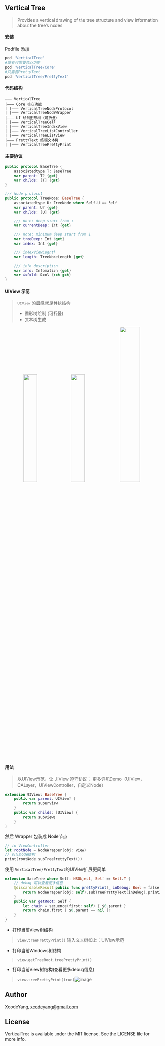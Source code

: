 ## Vertical Tree

> Provides a vertical drawing of the tree structure and view information about the tree‘s nodes

#### 安装

Podfile 添加

```ruby
pod 'VerticalTree'
#或者只需要核心功能
pod 'VerticalTree/Core'
#只需要PrettyText
pod 'VerticalTree/PrettyText'
```

#### 代码结构

```
——— VerticalTree
|——— Core 核心功能
| |——— VerticalTreeNodeProtocol
| |——— VerticalTreeNodeWrapper
|——— UI 绘制图形树（可折叠）
| |——— VerticalTreeCell
| |——— VerticalTreeIndexView
| |——— VerticalTreeListController
| |——— VerticalTreeListView
|——— PrettyText 终端文本树
| |——— VerticalTreePrettyPrint
```

#### 主要协议

```swift
public protocol BaseTree {
    associatedtype T: BaseTree
    var parent: T? {get}
    var childs: [T] {get}
}

/// Node protocol
public protocol TreeNode: BaseTree {
    associatedtype U: TreeNode where Self.U == Self
    var parent: U? {get}
    var childs: [U] {get}

    /// note: deep start from 1
    var currentDeep: Int {get}

    /// note: minimum deep start from 1
    var treeDeep: Int {get}
    var index: Int {get}

    /// indexViewLegnth
    var length: TreeNodeLength {get}

    /// info description
    var info: Infomation {get}
    var isFold: Bool {set get}    
}

```

#### UIView 示范

> `UIView` 的层级就是树状结构
> - 图形树绘制 (可折叠)
> - 文本树生成

<p align="center">
<img width=30% src="https://user-images.githubusercontent.com/9360037/56127886-c07fe200-5fb0-11e9-9c8a-ce677ea0b7e5.PNG"> <img width=30% src="https://user-images.githubusercontent.com/9360037/56130707-3e93b700-5fb8-11e9-914b-08abd4335eb0.PNG">
<img width=36% src="https://user-images.githubusercontent.com/9360037/56188383-f330e580-6057-11e9-94f7-b74bed4ebd23.png">
</p>

#### 用法
> 以UIView示范，让 UIView 遵守协议；
> 更多详见Demo（UIView，CALayer，UIViewController，自定义Node）

```swift
extension UIView: BaseTree {
    public var parent: UIView? {
        return superview
    }
    public var childs: [UIView] {
        return subviews
    }
}
```
然后 Wrapper 包装成 Node节点

```swift
// in ViewController
let rootNode = NodeWrapper(obj: view)
// 打印node结构
print(rootNode.subTreePrettyText())
```

使用 `VerticalTree/PrettyText`的UIView扩展更简单

```swift
extension BaseTree where Self: NSObject, Self == Self.T {
    // debug 可以查看更多信息
    @discardableResult public func prettyPrint(_ inDebug: Bool = false) -> String {
        return NodeWrapper(obj: self).subTreePrettyText(inDebug).printIt()
    }
    public var getRoot: Self {
        let chain = sequence(first: self) { $0.parent }
        return chain.first { $0.parent == nil }!
    }
}
```
- 打印当前View树结构

> `view.treePrettyPrint()` 输入文本树如上：UIView示范

- 打印当前Windows树结构

> `view.getTreeRoot.treePrettyPrint()` 

- 打印当前View树结构(查看更多debug信息)

> `view.treePrettyPrint(true)`![image](https://user-images.githubusercontent.com/9360037/56188507-46a33380-6058-11e9-8f98-37646a2cbfe0.png)

## Author

XcodeYang, xcodeyang@gmail.com

## License

VerticalTree is available under the MIT license. See the LICENSE file for more info.

